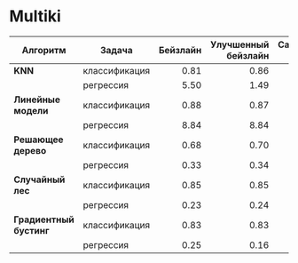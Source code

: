 # Multiki

| Алгоритм              | Задача          | Бейзлайн  | Улучшенный бейзлайн | Самостоятельная реализация |
|-----------------------|-----------------|----------:|---------------------:|---------------------------:|
| **KNN**               | классификация   | 0.81      | 0.86                | 0.81                       |
|                       | регрессия       | 5.50      | 1.49                | 5.52                       |
| **Линейные модели**   | классификация   | 0.88      | 0.87                | 0.88                       |
|                       | регрессия       | 8.84      | 8.84                | 9.51                       |
| **Решающее дерево**   | классификация   | 0.68      | 0.70                | 0.72                       |
|                       | регрессия       | 0.33      | 0.34                | 6.01                       |
| **Случайный лес**     | классификация   | 0.85      | 0.85                | 0.81                       |
|                       | регрессия       | 0.23      | 0.24                | 1.13                       |
| **Градиентный бустинг** | классификация | 0.83      | 0.83                | 0.74                       |
|                         | регрессия     | 0.25      | 0.16                | 16.79                      |
